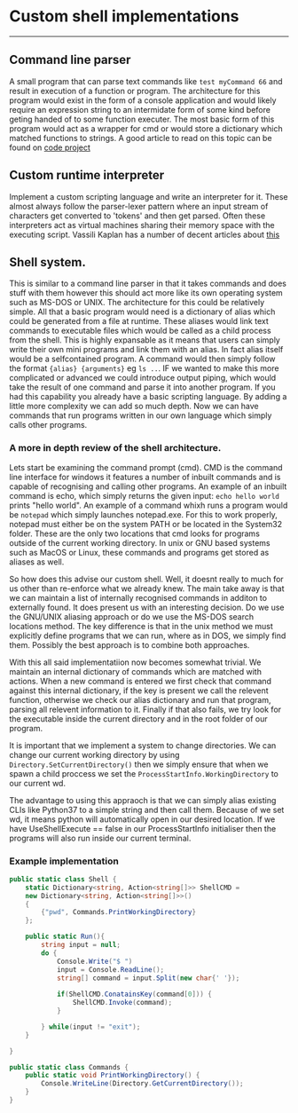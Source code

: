 # Custom shell implementations
***
## Command line parser
A small program that can parse text commands like `test myCommand 66` and result in execution of a function or program. The architecture for this program would exist in the form of a console application and would likely require an expression string to an intermidate form of some kind before geting handed of to some function executer. The most basic form of this program would act as a wrapper for cmd or would store a dictionary which matched functions to strings. A good article to read on this topic can be found on [code project](https://www.codeproject.com/Articles/816301/Csharp-Building-a-Useful-Extensible-NET-Console-Ap#Main)

## Custom runtime interpreter
Implement a custom scripting language and write an interpreter for it. These almost always follow the parser-lexer pattern where an input stream of characters get converted to 'tokens' and then get parsed. Often these interpreters act as virtual machines sharing their memory space with the executing script. Vassili Kaplan has a number of decent articles about [this](https://msdn.microsoft.com/en-us/magazine/mt632273.aspx) 

## Shell system.
This is similar to a command line parser in that it takes commands and does stuff with them however this should act more like its own operating system such as MS-DOS or UNIX. The architecture for this could be relatively simple. All that a basic program would need is a dictionary of alias which could be generated from a file at runtime. These aliases would link text commands to executable files which would be called as a child process from the shell. This is highly expansable as it means that users can simply write their own mini programs and link them with an alias. In fact alias itself would be a selfcontained program. A command would then simply follow the format `{alias} {arguments}` eg `ls ..`. IF we wanted to make this more complicated or advanced we could introduce output piping, which would take the result of one command and parse it into another program. If you had this capability you already have a basic scripting language. By adding a little more complexity we can add so much depth. Now we can have commands that run programs written in our own language which simply calls other programs.

### A more in depth review of the shell architecture.
Lets start be examining the command prompt (cmd). CMD is the command line interface for windows it features a number of inbuilt commands and is capable of recognising and calling other programs. An example of an inbuilt command is echo, which simply returns the given input: `echo hello world` prints "hello world". An example of a command whixh runs a program would be `notepad` which simply launches notepad.exe. For this to work properly, notepad must either be on the system PATH or be located in the System32 folder. These are the only two locations that cmd looks for programs outside of the current working directory. In unix or GNU based systems such as MacOS or Linux, these commands and programs get stored as aliases as well. 

So how does this advise our custom shell. Well, it doesnt really to much for us other than re-enforce what we already knew. The main take away is that we can maintain a list of internally recognised commands in additon to externally found. It does present us with an interesting decision. Do we use the GNU/UNIX aliasing approach or do we use the MS-DOS search locations method. The key difference is that in the unix method we must explicitly define programs that we can run, where as in DOS, we simply find them. Possibly the best approach is to combine both approaches. 

With this all said implementatiion now becomes somewhat trivial. We maintain an internal dictionary of commands which are matched with actions. When a new command is entered we first check that command against this internal dictionary, if the key is present we call the relevent function, otherwise we check our alias dictionary and run that program, parsing all relevent information to it. Finally if that also fails, we try look for the executable inside the current directory and in the root folder of our program.

It is important that we implement a system to change directories. We can change our current working directory by using `Directory.SetCurrentDirectory()` then we simply ensure that when we spawn a child proccess we set the `ProcessStartInfo.WorkingDirectory` to our current wd. 

The advantage to using this appraoch is that we can simply alias existing CLIs like Python37 to a simple string and then call them. Because of we set wd, it means python will automatically open in our desired location. If we have UseShellExecute == false in our ProcessStartInfo initialiser then the programs will also run inside our current terminal.

### Example implementation
```C#
public static class Shell {
	static Dictionary<string, Action<string[]>> ShellCMD =
	new Dictionary<string, Action<string[]>>() 
	{
		{"pwd", Commands.PrintWorkingDirectory}
	};

	public static Run(){
		string input = null;
		do {
			Console.Write("$ ")
			input = Console.ReadLine();
			string[] command = input.Split(new char{' '});
			
			if(ShellCMD.ConatainsKey(command[0])) {
				ShellCMD.Invoke(command);
			}

		} while(input != "exit");
	}

}

public static class Commands {
	public static void PrintWorkingDirectory() {
		Console.WriteLine(Directory.GetCurrentDirectory());
	}
}
```